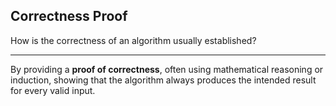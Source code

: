 ## Correctness Proof

How is the correctness of an algorithm usually established?

---

By providing a **proof of correctness**, often using mathematical reasoning or induction, showing that the algorithm always produces the intended result for every valid input.

